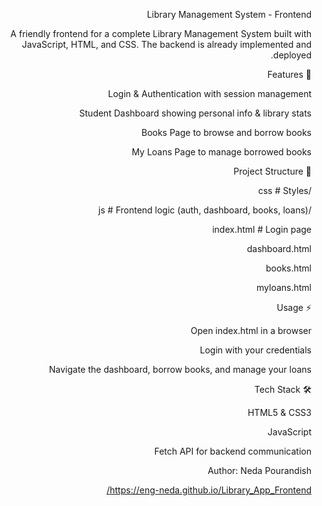 <div dir="rtl" lang="en">

Library Management System - Frontend

A friendly frontend for a complete Library Management System built with JavaScript, HTML, and CSS. The backend is already implemented and deployed.

🚀 Features

Login & Authentication with session management

Student Dashboard showing personal info & library stats

Books Page to browse and borrow books

My Loans Page to manage borrowed books

📂 Project Structure

/css # Styles

/js # Frontend logic (auth, dashboard, books, loans)

index.html # Login page

dashboard.html

books.html

myloans.html

⚡ Usage

Open index.html in a browser

Login with your credentials

Navigate the dashboard, borrow books, and manage your loans

🛠 Tech Stack

HTML5 & CSS3

JavaScript

Fetch API for backend communication

Author:
Neda Pourandish

https://eng-neda.github.io/Library_App_Frontend/
